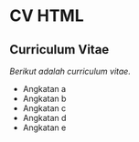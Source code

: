 CV HTML
==
Curriculum Vitae 
--
*Berikut adalah curriculum vitae.*
- Angkatan a
- Angkatan b
- Angkatan c
- Angkatan d
- Angkatan e
